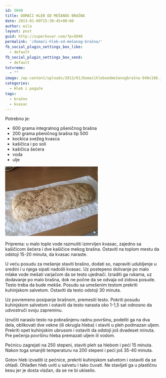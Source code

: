 ```yaml
---
id: 5048
title: DOMAĆI HLEB OD MEŠANOG BRAŠNA
date: 2013-01-09T15:39:45+00:00
author: mila
layout: post
guid: http://superkuvar.com/?p=5048
permalink: '/domaći-hleb-od-mešanog-brašna/'
fb_social_plugin_settings_box_like:
  - default
fb_social_plugin_settings_box_send:
  - default
totvreme:
  - ""
image: /wp-content/uploads/2013/01/Domaćihleboodmešanogbrašna-940x198.jpg
categories:
  - Hleb i pogače
tags:
  - brašno
  - kvasac
---
```

Potrebno je:

  * 600 grama integralnog pšeničnog brašna
  * 200 grama pšeničnog brašna tip 500
  * kockica svežeg kvasca
  * kašičica i po soli
  * kašičica šećera
  * voda
  * ulje

<img class="alignnone size-medium wp-image-5049" src="/wp-content/uploads/2013/01/Domaćihleboodmešanogbrašna-300x225.jpg" alt="Domaćihleboodmešanogbrašna" width="300" height="225" /> 

Priprema: u malo tople vode razmutiti izmrvljen kvasac, zajedno sa kašičicom šećera i dve kašičice mekog brašna. Ostaviti na toplom mestu da odstoji 15-20 minuta, da kvasac naraste.

U veću posudu za mešenje staviti brašno, dodati so, napraviti udubljenje u sredini i u njega sipati nadošli kvasac. Uz postepeno dolivanje po malo mlake vode mešati varjačom da se testo ujednači. Izraditi ga rukama, uz dodavanje po malo brašna, dok ne počne da se odvaja od zidova posude. Testo treba da bude mekše. Posudu sa umešenim testom prekriti kuhinjskom salvetom. Ostaviti da testo odstoji 30 minuta.

Uz povremeno posipanje brašnom, premesiti testo. Pokriti posudu kuhinjskom salvetom i ostaviti da testo narasta oko 1-1,5 sat odnosno da udvostruči svoju zapreminu.

Izručiti naraslo testo na pobrašnjenu radnu površinu, podeliti ga na dva dela, oblikovati dve vekne (ili okrugla hleba) i staviti u pleh podmazan uljem. Prekriti opet kuhinjskim ubrusom i ostaviti da odstoji još dvadeset minuta. Pre pečenja površinu hleba premazati uljem ili vodom.

Pećnicu zagrejati na 250 stepeni, staviti pleh sa hlebom i peći 15 minuta. Nakon toga smanjiti temperaturu na 200 stepeni i peći još 35-40 minuta.

Gotov hleb izvaditi iz pećnice, prekriti kuhinjskom salvetom i ostaviti da se ohladi. Ohlađen hleb uviti u salvetu i tako čuvati. Ne stavljati ga u plastičnu kesu jer je dosta vlažan, da se ne bi ukiselio.